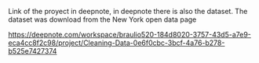 Link of the proyect in deepnote, in deepnote there is also the dataset. 
The dataset was download from the New York open data page

https://deepnote.com/workspace/braulio520-184d8020-3757-43d5-a7e9-eca4cc8f2c98/project/Cleaning-Data-0e6f0cbc-3bcf-4a76-b278-b525e7427374

